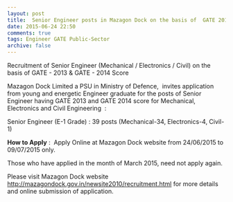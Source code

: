 ```yaml
---
layout: post
title:  Senior Engineer posts in Mazagon Dock on the basis of  GATE 2013 and 2014 score last date 9th July-2015
date: 2015-06-24 22:50
comments: true
tags: Engineer GATE Public-Sector
archive: false
---
```

Recruitment of Senior Engineer (Mechanical / Electronics / Civil) on the basis of GATE - 2013 & GATE - 2014 Score  

Mazagon Dock Limited a PSU in Ministry of Defence,  invites application from young and energetic Engineer graduate for the posts of Senior Engineer having GATE 2013 and GATE 2014 score for Mechanical, Electronics and Civil Engineering  :

Senior Engineer (E-1 Grade) : 39 posts (Mechanical-34, Electronics-4, Civil-1) 


**How to Apply** :  Apply Online at Mazagon Dock website from 24/06/2015 to 09/07/2015 only. 

Those who have applied in the month of March 2015, need not apply again.  

Please visit Mazagon Dock website <http://mazagondock.gov.in/newsite2010/recruitment.html> for more details and online submission of application.
















